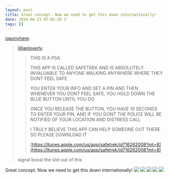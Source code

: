 ```yaml
---
layout: post
title: Great concept. Now we need to get this down internationally!
date: 2014-06-21 07:01:26 Z
tags: []
---
```

[joponyhere](http://joponyhere.tumblr.com/post/88542151383/lillianloverly-this-is-a-psa-this-app-is):

> [lillianloverly](http://lillianloverly.tumblr.com/post/79841362263/this-is-a-psa-this-app-is-called-safetrek-and-is):
> 
> > THIS IS A PSA
> > 
> > THIS APP IS CALLED SAFETREK AND IS ABSOLUTELY INVALUABLE TO ANYONE WALKING ANYWHERE WHERE THEY DONT FEEL SAFE
> > 
> > YOU ENTER YOUR INFO AND SET A PIN AND THEN WHENEVER YOU DONT FEEL SAFE, YOU HOLD DOWN THE BLUE BUTTON UNTIL YOU DO
> > 
> > ONCE YOU RELEASE THE BUTTON, YOU HAVE 10 SECONDS TO ENTER YOUR PIN, AND IF YOU DONT THE POLICE WILL BE NOTIFIED OF YOUR LOCATION AND DISTRESS CALL
> > 
> > I TRULY BELIEVE THIS APP CAN HELP SOMEONE OUT THERE SO PLEASE DOWNLOAD IT
> > 
> > [https://itunes.apple.com/us/app/safetrek/id716262008?mt=8](https://itunes.apple.com/us/app/safetrek/id716262008?mt=8)
> 
> signal boost the shit out of this

Great concept. Now we need to get this down internationally!
![](/media/2014/06/89435780794_0.jpg)
![](/media/2014/06/89435780794_1.jpg)
![](/media/2014/06/89435780794_2.jpg)
![](/media/2014/06/89435780794_3.jpg)
![](/media/2014/06/89435780794_4.jpg)
